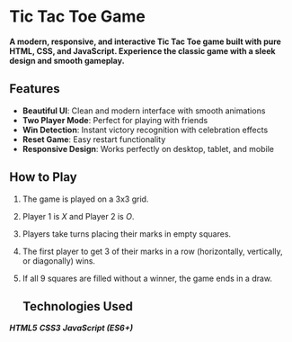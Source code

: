 # Tic Tac Toe Game

****A modern, responsive, and interactive Tic Tac Toe game built with pure HTML, CSS, and JavaScript. Experience the classic game with a sleek design and smooth gameplay.****

## Features

- **Beautiful UI**: Clean and modern interface with smooth animations
- **Two Player Mode**: Perfect for playing with friends
- **Win Detection**: Instant victory recognition with celebration effects
- **Reset Game**: Easy restart functionality
- **Responsive Design**: Works perfectly on desktop, tablet, and mobile

## How to Play

1. The game is played on a 3x3 grid.
2. Player 1 is *X* and Player 2 is *O*.
3. Players take turns placing their marks in empty squares.
4. The first player to get 3 of their marks in a row (horizontally, vertically, or diagonally) wins.
5. If all 9 squares are filled without a winner, the game ends in a draw.

   ## Technologies Used
 ***HTML5***
 ***CSS3***
 ***JavaScript (ES6+)***

